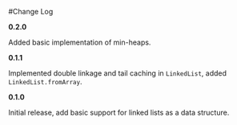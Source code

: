 #Change Log

**0.2.0**

Added basic implementation of min-heaps.

**0.1.1**

Implemented double linkage and tail caching in `LinkedList`, added `LinkedList.fromArray`.

**0.1.0**

Initial release, add basic support for linked lists as a data structure.
